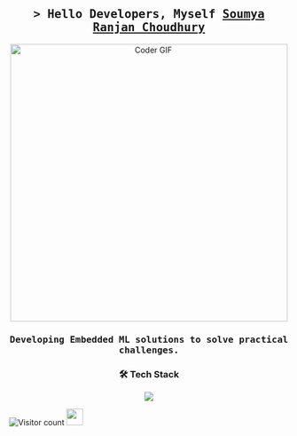 <h2 align="center">
        <samp>&gt; Hello Developers, Myself
                <b><a target="_blank" href="https://www.linkedin.com/in/srchoudhury7/">Soumya Ranjan Choudhury</a></b>
        </samp>
</h2>

<p align="center">
  <img src="https://user-images.githubusercontent.com/74038190/225813708-98b745f2-7d22-48cf-9150-083f1b00d6c9.gif" alt="Coder GIF" width="500">
</p>

<h3 align="center"><samp>Developing Embedded ML solutions to solve practical challenges.</samp></h3>

<h3 align="center">🛠 Tech Stack</h3>
<p align="center">
  <a href="https://skillicons.dev">
    <img src="https://skillicons.dev/icons?i=ai,linux,matlab,octave,mysql,c,cpp,arduino,raspberrypi,tensorflow,pytorch,python,fastapi,flask,github,git,java,aws,docker,kubernetes&perline=7" />
  </a>
</p>

![Visitor count](https://visitor-badge.laobi.icu/badge?page_id=JAYKALIA007.visitor-badge)   <img src="https://media.giphy.com/media/dxn6fRlTIShoeBr69N/giphy.gif" width="30">

